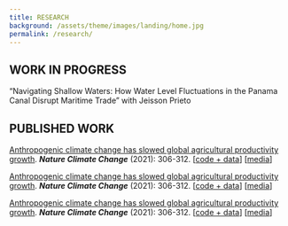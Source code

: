 ```yaml
---
title: RESEARCH
background: /assets/theme/images/landing/home.jpg
permalink: /research/
---
```


## WORK IN PROGRESS
“Navigating Shallow Waters: How Water Level Fluctuations in the Panama Canal Disrupt Maritime Trade” with Jeisson Prieto


## PUBLISHED WORK
 <a href="https://www.nature.com/articles/s41558-021-01000-1" target="_blank">Anthropogenic climate change has slowed global agricultural productivity growth</a>. **_Nature Climate Change_**  (2021): 306-312. [[code + data]()] [[media]()]

  <a href="https://www.nature.com/articles/s41558-021-01000-1" target="_blank">Anthropogenic climate change has slowed global agricultural productivity growth</a>. **_Nature Climate Change_**  (2021): 306-312. [[code + data]()] [[media]()]

   <a href="https://www.nature.com/articles/s41558-021-01000-1" target="_blank">Anthropogenic climate change has slowed global agricultural productivity growth</a>. **_Nature Climate Change_**  (2021): 306-312. [[code + data]()] [[media]()]